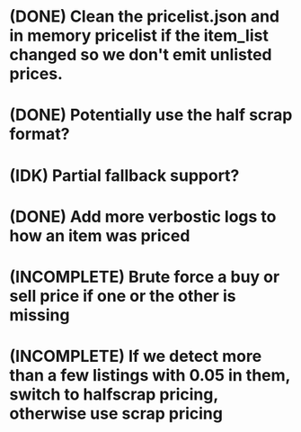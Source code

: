 # (DONE) Clean the pricelist.json and in memory pricelist if the item_list changed so we don't emit unlisted prices.
# (DONE) Potentially use the half scrap format?
# (IDK) Partial fallback support?
# (DONE) Add more verbostic logs to how an item was priced
# (INCOMPLETE) Brute force a buy or sell price if one or the other is missing
# (INCOMPLETE) If we detect more than a few listings with 0.05 in them, switch to halfscrap pricing, otherwise use scrap pricing